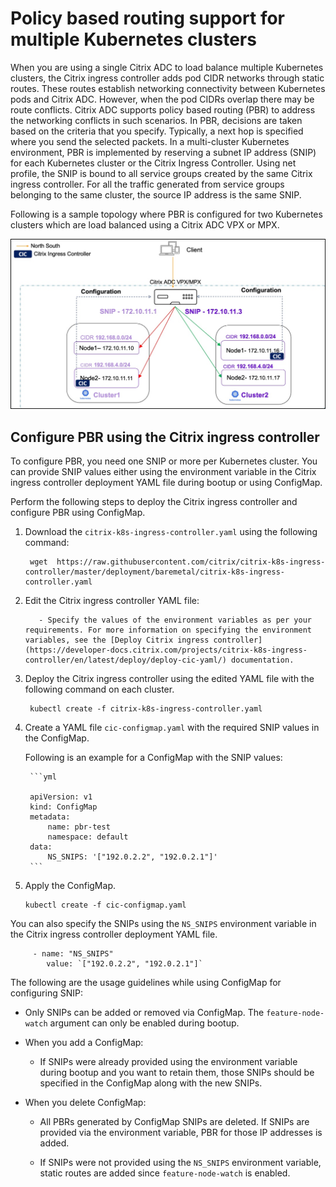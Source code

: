 
# Policy based routing support for multiple Kubernetes clusters

When you are using a single Citrix ADC to load balance multiple Kubernetes clusters, the Citrix ingress controller adds pod CIDR networks through static routes. These routes establish networking connectivity between Kubernetes pods and Citrix ADC. However, when the pod CIDRs overlap there may be route conflicts. Citrix ADC supports policy based routing (PBR) to address the networking conflicts in such scenarios. In PBR, decisions are taken based on the criteria that you specify. Typically, a next hop is specified where you send the selected packets. In a multi-cluster Kubernetes environment, PBR is implemented by reserving a subnet IP address (SNIP) for each Kubernetes cluster or the Citrix Ingress Controller. Using net profile, the SNIP is bound to all service groups created by the same Citrix ingress controller. For all the traffic generated from service groups belonging to the same cluster, the source IP address is the same SNIP.

Following is a sample topology where PBR is configured for two Kubernetes clusters which are load balanced using a Citrix ADC VPX or MPX.

![PBR configuration](../media/pbr.jpg)

## Configure PBR using the Citrix ingress controller

To configure PBR, you need one SNIP or more per Kubernetes cluster. You can provide SNIP values either using the environment variable in the Citrix ingress controller deployment YAML file during bootup or using ConfigMap.

Perform the following steps to deploy the Citrix ingress controller and configure PBR using ConfigMap.

1. Download the `citrix-k8s-ingress-controller.yaml` using the following command:

        wget  https://raw.githubusercontent.com/citrix/citrix-k8s-ingress-controller/master/deployment/baremetal/citrix-k8s-ingress-controller.yaml

2. Edit the Citrix ingress controller YAML file:
  
          - Specify the values of the environment variables as per your requirements. For more information on specifying the environment variables, see the [Deploy Citrix ingress controller](https://developer-docs.citrix.com/projects/citrix-k8s-ingress-controller/en/latest/deploy/deploy-cic-yaml/) documentation.

3. Deploy the Citrix ingress controller using the edited YAML file with the following command on each cluster.

        kubectl create -f citrix-k8s-ingress-controller.yaml

4. Create a YAML file `cic-configmap.yaml` with the required SNIP values in the ConfigMap.

    Following is an example for a ConfigMap with the SNIP values:

        ```yml

        apiVersion: v1
        kind: ConfigMap
        metadata:
            name: pbr-test
            namespace: default
        data:
            NS_SNIPS: '["192.0.2.2", "192.0.2.1"]'
        ```

5. Apply the ConfigMap.
   
       kubectl create -f cic-configmap.yaml

You can also specify the SNIPs using the `NS_SNIPS` environment variable in the Citrix ingress controller deployment YAML file.

         - name: "NS_SNIPS"
            value: `["192.0.2.2", "192.0.2.1"]`

The following are the usage guidelines while using ConfigMap for configuring SNIP:

- Only SNIPs can be added or removed via ConfigMap. The `feature-node-watch` argument can only be enabled during bootup.

- When you add a ConfigMap:
   
    - If SNIPs were already provided using the environment variable during bootup and you want to retain them, those SNIPs should be specified in the ConfigMap along with the new SNIPs.

- When you delete ConfigMap:
  
    - All PBRs generated by ConfigMap SNIPs are deleted. If SNIPs are provided via the environment variable, PBR for those IP addresses is added.

    - If SNIPs were not provided using the `NS_SNIPS` environment variable, static routes are added since `feature-node-watch` is enabled.

